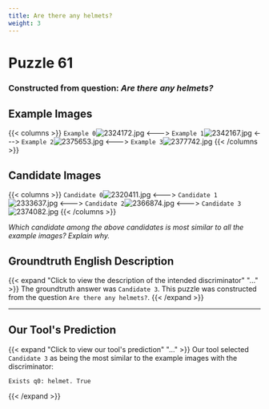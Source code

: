```yaml
---
title: Are there any helmets?
weight: 3
---
```


# Puzzle 61
### Constructed from question: _Are there any helmets?_


## Example Images
{{< columns >}}
`Example 0`![2324172.jpg](/gqa_images/2324172.jpg)
<--->
`Example 1`![2342167.jpg](/gqa_images/2342167.jpg)
<--->
`Example 2`![2375653.jpg](/gqa_images/2375653.jpg)
<--->
`Example 3`![2377742.jpg](/gqa_images/2377742.jpg)
{{< /columns >}}

## Candidate Images
{{< columns >}}
`Candidate 0`![2320411.jpg](/gqa_images/2320411.jpg)
<--->
`Candidate 1`![2333637.jpg](/gqa_images/2333637.jpg)
<--->
`Candidate 2`![2366874.jpg](/gqa_images/2366874.jpg)
<--->
`Candidate 3`![2374082.jpg](/gqa_images/2374082.jpg)
{{< /columns >}}

*Which candidate among the above candidates is most similar to all the example images? Explain why.*

## Groundtruth English Description

{{< expand "Click to view the description of the intended discriminator" "..." >}}
The groundtruth answer was `Candidate 3`. This puzzle was constructed from the question `Are there any helmets?`.
{{< /expand >}}

---

## Our Tool's Prediction

{{< expand "Click to view our tool's prediction" "..." >}}
Our tool selected `Candidate 3` as being the most similar to the example images with the discriminator:
```plaintext
Exists q0: helmet. True
```
{{< /expand >}}
